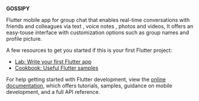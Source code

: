 **GOSSIPY**

Flutter mobile app for group chat that enables real-time conversations with friends and colleagues via text , voice notes , photos and videos, It offers an easy-touse interface with customization options such as group names and profile picture.











A few resources to get you started if this is your first Flutter project:

- [Lab: Write your first Flutter app](https://docs.flutter.dev/get-started/codelab)
- [Cookbook: Useful Flutter samples](https://docs.flutter.dev/cookbook)

For help getting started with Flutter development, view the
[online documentation](https://docs.flutter.dev/), which offers tutorials,
samples, guidance on mobile development, and a full API reference.

